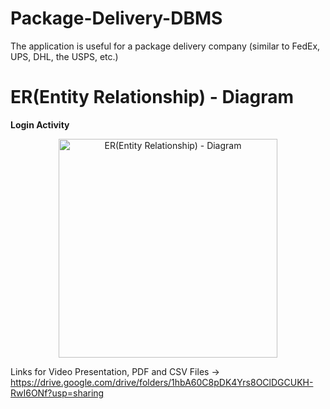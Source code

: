 # Package-Delivery-DBMS
The application is useful for a package delivery company (similar to FedEx, UPS, DHL, the USPS, etc.)

# ER(Entity Relationship) - Diagram
<b>Login Activity</b>
<p align="center">
  <img src="Diagrams/MainActivity.png" width="350" title="ER(Entity Relationship) - Diagram">
</p>

Links for Video Presentation, PDF and CSV Files -> https://drive.google.com/drive/folders/1hbA60C8pDK4Yrs8OClDGCUKH-RwI6ONf?usp=sharing
